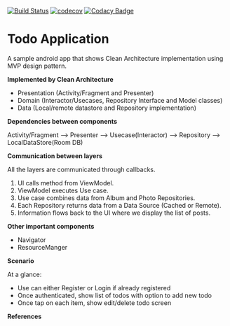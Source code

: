 [![Build Status](https://travis-ci.org/kalyand14/Template.svg?branch=master)](https://travis-ci.org/kalyand14/Template)
[![codecov](https://codecov.io/gh/kalyand14/Template/branch/master/graph/badge.svg)](https://codecov.io/gh/kalyand14/Template)
[![Codacy Badge](https://api.codacy.com/project/badge/Grade/ecb3b4eff4b442ee84943a6597336677)](https://app.codacy.com/manual/kalyand14/Template?utm_source=github.com&utm_medium=referral&utm_content=kalyand14/Template&utm_campaign=Badge_Grade_Dashboard)

<H1>Todo Application</H1>

  A sample android app that shows Clean Architecture implementation using MVP design pattern. 
  
<b>Implemented by Clean Architecture</b>

<ul>
<li>Presentation (Activity/Fragment and Presenter)</li>
<li>Domain (Interactor/Usecases, Repository Interface and Model classes)</li>
<li>Data (Local/remote datastore and Repository implementation)</li>
</ul>

<b>Dependencies between components</b>
 
 Activity/Fragment  --> Presenter --> Usecase(Interactor) --> Repository --> LocalDataStore(Room DB)

<b>Communication between layers</b>

All the layers are communicated through callbacks.

<ol>
  <li>UI calls method from ViewModel.</li>
  <li>ViewModel executes Use case.</li>
  <li>Use case combines data from Album and Photo Repositories.</li>
  <li>Each Repository returns data from a Data Source (Cached or Remote).</li>
  <li>Information flows back to the UI where we display the list of posts.</li>
</ol>
<b>Other important components</b>
<ul>
  <li>Navigator</li>
  <li>ResourceManger</li>
 </ul>
 
<b>Scenario</b>

At a glance:
<ul>
  <li>Use can either Register or Login if already registered</li>
  <li>Once authenticated, show list of todos with option to add new todo</li>
  <li>Once tap on each item, show edit/delete todo screen</li>
 </ul>

<b>References</b>

